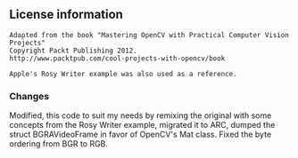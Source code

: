 ## License information

    Adapted from the book "Mastering OpenCV with Practical Computer Vision Projects"
    Copyright Packt Publishing 2012.
    http://www.packtpub.com/cool-projects-with-opencv/book

    Apple's Rosy Writer example was also used as a reference.

### Changes

Modified, this code to suit my needs by remixing the original with some concepts from the Rosy Writer example, migrated it to ARC, dumped the struct BGRAVideoFrame in favor of OpenCV's Mat class. Fixed the byte ordering from BGR to RGB.
